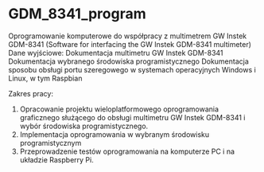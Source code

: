 # GDM_8341_program
Oprogramowanie komputerowe do współpracy z multimetrem GW Instek GDM-8341 (Software for interfacing the GW Instek GDM-8341 multimeter)
Dane wyjściowe:
Dokumentacja multimetru GW Instek GDM-8341
Dokumentacja wybranego środowiska programistycznego
Dokumentacja sposobu obsługi portu szeregowego w systemach operacyjnych Windows i Linux, w tym Raspbian

Zakres pracy:
1. Opracowanie projektu wieloplatformowego oprogramowania graficznego służącego do obsługi multimetru GW Instek GDM-8341 i wybór środowiska programistycznego.
2. Implementacja oprogramowania w wybranym środowisku programistycznym
3. Przeprowadzenie testów oprogramowania na komputerze PC i na układzie Raspberry Pi.
